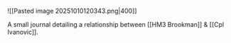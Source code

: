 ![[Pasted image 20251010120343.png|400]]

A small journal detailing a relationship between [[HM3 Brookman]] & [[Cpl Ivanovic]].